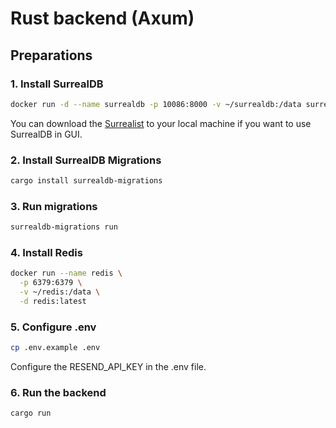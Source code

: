 # Rust backend (Axum)

## Preparations

### 1. Install SurrealDB

```sh
docker run -d --name surrealdb -p 10086:8000 -v ~/surrealdb:/data surrealdb/surrealdb:latest start --user root --pass root rocksdb:/data/mydatabase.db
```
You can download the [Surrealist](https://surrealdb.com/surrealist) to your local machine if you want to use SurrealDB in GUI.

### 2. Install SurrealDB Migrations

```sh
cargo install surrealdb-migrations
```

### 3. Run migrations

```sh
surrealdb-migrations run
```

### 4. Install Redis

```sh
docker run --name redis \
  -p 6379:6379 \
  -v ~/redis:/data \
  -d redis:latest
```

### 5. Configure .env

```sh
cp .env.example .env
```

Configure the RESEND_API_KEY in the .env file.

### 6. Run the backend

```sh
cargo run
```
